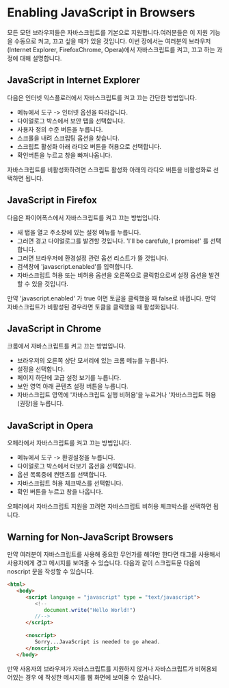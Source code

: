 # Enabling JavaScript in Browsers
모든 모던 브라우저들은 자바스크립트를 기본으로 지원합니다.여러분들은 이 지원 기능을 수동으로 켜고, 끄고 싶을 때가 있을 것입니다. 이번 장에서는 여러분의 브라우저(Internet Explorer, FirefoxChrome, Opera)에서 자바스크립트를 켜고, 끄고 하는 과정에 대해 설명합니다.

## JavaScript in Internet Explorer
다음은 인터넷 익스플로러에서 자바스크립트를 켜고 끄는 간단한 방법입니다.

* 메뉴에서 도구 -> 인터넷 옵션을 따라갑니다.
* 다이얼로그 박스에서 보안 탭을 선택합니다.
* 사용자 정의 수준 버튼을 누릅니다.
* 스크롤을 내려 스크립팅 옵션을 찾습니다.
* 스크립트 활성화 아래 라디오 버튼을 허용으로 선택합니다.
* 확인버튼을 누르고 창을 빠져나옵니다.

자바스크립트를 비활성화하려면 스크립트 활성화 아래의 라디오 버튼을  비활성화로 선택하면 됩니다.

## JavaScript in Firefox
 다음은 파이어폭스에서 자바스크립트를 켜고 끄는 방법입니다.

* 새 탭을 열고 주소창에 있는 설정 메뉴를 누릅니다.
* 그러면 경고 다이얼로그를 발견할 것입니다. 'I'll be carefule, I promise!' 를 선택합니다.
* 그러면 브라우저에 환경설정 관련 옵션 리스트가 뜰 것입니다.
* 검색창에 'javascript.enabled'를 입력합니다.
* 자바스크립트 허용 또는 비허용 옵션을 오른쪽으로 클릭함으로써 설정 옵션을 발견할 수 있을 것입니다.

만약  'javascript.enabled' 가  true 이면 토글을 클릭했을 때 false로 바뀝니다. 만약 자바스크립트가 비활성된 경우라면 토클을 클릭했을 때 활성화됩니다.

## JavaScript in Chrome
크롬에서 자바스크립트를 켜고 끄는 방법입니다.

* 브라우저의 오른쪽 상단 모서리에 있는 크롬 메뉴를 누릅니다.
* 설정을 선택합니다.
* 페이지 하단에 고급 설정 보기를 누릅니다.
* 보안 영역 아래 콘텐츠 설정 버튼을 누릅니다.
* 자바스크립트 영역에 '자바스크립트 실행 비허용'을 누르거나 '자바스크립트 허용(권장)을 누릅니다.

## JavaScript in Opera
오페라에서 자바스크립트를 켜고 끄는 방법입니다.

* 메뉴에서 도구 -> 환경설정을 누릅니다.
* 다이얼로그 박스에서 더보기 옵션을 선택합니다.
* 옵션 목록중에 컨텐츠를 선택합니다.
* 자바스크립트 허용 체크박스를 선택합니다. 
* 확인 버튼을 누르고 창을 나옵니다.

오페라에서 자바스크립트 지원을 끄려면 자바스크립트 비허용 체크박스를 선택하면 됩니다.

## Warning for Non-JavaScript Browsers
만약 여러분이 자바스크립트를 사용해 중요한 무언가를 해야만 한다면 <noscript> 태그를 사용해서 사용자에게 경고 메시지를 보여줄 수 있습니다.
다음과 같이 스크립트문 다음에 noscript  문을 작성할 수 있습니다. 

```html
<html>
   <body>
      <script language = "javascript" type = "text/javascript">
         <!--
            document.write("Hello World!")
         //-->
      </script>
      
      <noscript>
         Sorry...JavaScript is needed to go ahead.
      </noscript>      
   </body>
```

 만약 사용자의 브라우저가 자바스크립트를 지원하지 않거나 자바스크립트가 비허용되어있는 경우 </noscript>에 작성한 메시지를 웹 화면에 보여줄 수 있습니다.
